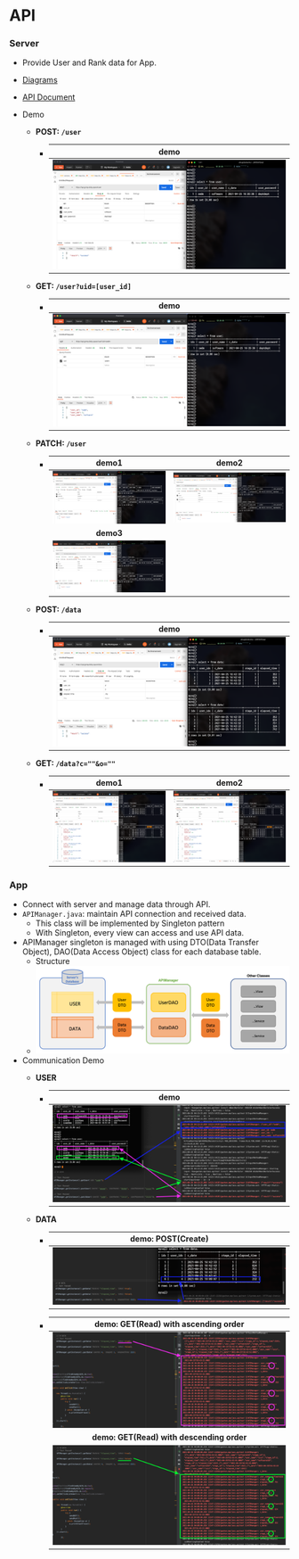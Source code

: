 # API

### Server

- Provide User and Rank data for App.
- [Diagrams](https://github.com/GC211MP/API)
- [API Document](https://github.com/GC211MP/API/blob/main/documents/api.md)

- Demo
  - **POST: `/user`**
    - |demo|
      |:--:|
      |![user_post](https://github.com/GC211MP/Document/blob/main/backend-dokyoon-kim/img/user_post.png?raw=true)|

  - **GET: `/user?uid=[user_id]`**
    - |demo|
      |:--:|
      |![user_get](https://github.com/GC211MP/Document/blob/main/backend-dokyoon-kim/img/user_get.png?raw=true)|

  - **PATCH: `/user`**
    - |demo1|demo2|
      |:--:|:--:|
      |![user_patch1](https://github.com/GC211MP/Document/blob/main/backend-dokyoon-kim/img/user_patch1.png?raw=true)|![user_patch2](https://github.com/GC211MP/Document/blob/main/backend-dokyoon-kim/img/user_patch2.png?raw=true)|
      |**demo3**| |
      |![user_patch3](https://github.com/GC211MP/Document/blob/main/backend-dokyoon-kim/img/user_patch3.png?raw=true)| |

  - **POST: `/data`**
    - |demo|
      |:--:|
      |![data_post](https://github.com/GC211MP/Document/blob/main/backend-dokyoon-kim/img/data_post.png?raw=true)|

  - **GET: `/data?c=""&o=""`**
    - |demo1|demo2|
      |:--:|:--:|
      |![data_get1](https://github.com/GC211MP/Document/blob/main/backend-dokyoon-kim/img/data_get_1.png?raw=true)|![data_get2](https://github.com/GC211MP/Document/blob/main/backend-dokyoon-kim/img/data_get_2.png?raw=true)|

### App

- Connect with server and manage data through API.
- `APIManager.java`: maintain API connection and received data.
  - This class will be implemented by Singleton pattern
  - With Singleton, every view can access and use API data.
- APIManager singleton is managed with using DTO(Data Transfer Object), DAO(Data Access Object) class for each database table.
  - Structure
  - ![](https://github.com/GC211MP/Document/blob/main/backend-dokyoon-kim/img/desc.png?raw=true)
- Communication Demo
  - **USER**
    - |demo|
      |:--:|
      |![app_user](https://github.com/GC211MP/Document/blob/main/backend-dokyoon-kim/img/app_user.png?raw=true)|

  - **DATA**
    - |demo: POST(Create)|
      |:--:|
      |![app_data_post](https://github.com/GC211MP/Document/blob/main/backend-dokyoon-kim/img/app_data_post.png?raw=true)|
    - |demo: GET(Read) with ascending order|
      |:--:|
      |![app_data_asc](https://github.com/GC211MP/Document/blob/main/backend-dokyoon-kim/img/app_data_asc.png?raw=true)|
      |**demo: GET(Read) with descending order**|
      |![app_data_desc](https://github.com/GC211MP/Document/blob/main/backend-dokyoon-kim/img/app_data_desc.png?raw=true)|
